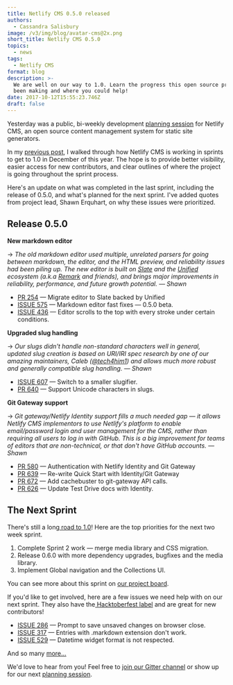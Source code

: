 ```yaml
---
title: Netlify CMS 0.5.0 released
authors:
  - Cassandra Salisbury
image: /v3/img/blog/avatar-cms@2x.png
short_title: Netlify CMS 0.5.0
topics:
  - news
tags:
  - Netlify CMS
format: blog
description: >-
  We are well on our way to 1.0. Learn the progress this open source project has
  been making and where you could help!
date: 2017-10-12T15:55:23.746Z
draft: false
---
```

Yesterday was a public, bi-weekly development [planning session](https://www.eventbrite.com/e/netlify-cms-planning-session-bi-weekly-tickets-35794058994) for Netlify CMS, an open source content management system for static site generators.

In my [previous post](https://www.netlify.com/blog/2017/09/28/netlify-cms-planning-working-in-sprints/), I walked through how Netlify CMS is working in sprints to get to 1.0 in December of this year. The hope is to provide better visibility, easier access for new contributors, and clear outlines of where the project is going throughout the sprint process.

Here's an update on what was completed in the last sprint, including the release of 0.5.0, and what's planned for the next sprint. I've added quotes from project lead, Shawn Erquhart, on why these issues were prioritized.

## Release 0.5.0

**New markdown editor**

→ _The old markdown editor used multiple, unrelated parsers for going between markdown, the editor, and the HTML preview, and reliability issues had been piling up. The new editor is built on [Slate](https://docs.slatejs.org/) and the [Unified](https://unifiedjs.github.io/) ecosystem (a.k.a [Remark](http://remark.js.org/) and friends), and brings major improvements in reliability, performance, and future growth potential. — Shawn_

* [PR 254](https://github.com/netlify/netlify-cms/pull/254) — Migrate editor to Slate backed by Unified
* [ISSUE 575](https://github.com/netlify/netlify-cms/issues/575) — Markdown editor fast fixes — 0.5.0 beta.
* [ISSUE 436](https://github.com/netlify/netlify-cms/issues/436) — Editor scrolls to the top with every stroke under certain conditions.

**Upgraded slug handling**

→ _Our slugs didn't handle non-standard characters well in general, updated slug creation is based on URI/IRI spec research by one of our amazing maintainers, Caleb ([@tech4him1](https://github.com/tech4him1)) and allows much more robust and generally compatible slug handling. — Shawn_

* [ISSUE 607](https://github.com/netlify/netlify-cms/issues/607) — Switch to a smaller slugifier.
* [PR 640](https://github.com/netlify/netlify-cms/pull/640) — Support Unicode characters in slugs.

**Git Gateway support**

→ _Git gateway/Netlify Identity support fills a much needed gap — it allows Netlify CMS implementors to use Netlify's platform to enable email/password login and user management for the CMS, rather than requiring all users to log in with GitHub. This is a big improvement for teams of editors that are non-technical, or that don't have GitHub accounts. — Shawn_

* [PR 580](https://github.com/netlify/netlify-cms/pull/580) — Authentication with Netlify Identity and Git Gateway
* [PR 639](https://github.com/netlify/netlify-cms/pull/639) — Re-write Quick Start with Identity/Git Gateway
* [PR 672](https://github.com/netlify/netlify-cms/pull/672) — Add cachebuster to git-gateway API calls.
* [PR 626](https://github.com/netlify/netlify-cms/pull/626) — Update Test Drive docs with Identity.

## The Next Sprint

There's still a long[ road to 1.0](https://github.com/netlify/netlify-cms/milestone/1)! Here are the top priorities for the next two week sprint.

1. Complete Sprint 2 work — merge media library and CSS migration.
2. Release 0.6.0  with more dependency upgrades, bugfixes and the media library.
3. Implement Global navigation and the Collections UI.

You can see more about this sprint on [our project board](https://github.com/netlify/netlify-cms/projects/5).

If you'd like to get involved, here are a few issues we need help with on our next sprint. They also have the[ Hacktoberfest label](https://www.netlify.com/blog/2017/10/03/how-to-get-involved-in-hacktoberfest/) and are great for new contributors!

* [ISSUE 286](https://github.com/netlify/netlify-cms/issues/286) — Prompt to save unsaved changes on browser close.
* [ISSUE 317](https://github.com/netlify/netlify-cms/issues/317) — Entries with .markdown extension don't work.
* [ISSUE 529](https://github.com/netlify/netlify-cms/issues/529) — Datetime widget format is not respected.

And so many [more...](https://github.com/netlify/netlify-cms/projects/5)

We'd love to hear from you! Feel free to [join our Gitter channel](https://gitter.im/netlify/NetlifyCMS) or show up for our next [planning session](https://www.eventbrite.com/e/netlify-cms-planning-session-bi-weekly-tickets-35794058994).
